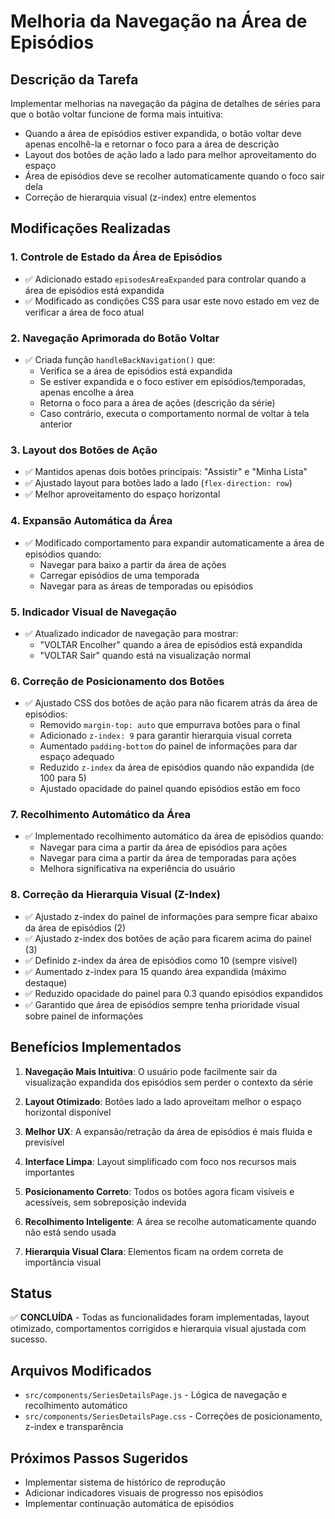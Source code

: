 # Melhoria da Navegação na Área de Episódios

## Descrição da Tarefa
Implementar melhorias na navegação da página de detalhes de séries para que o botão voltar funcione de forma mais intuitiva:
- Quando a área de episódios estiver expandida, o botão voltar deve apenas encolhê-la e retornar o foco para a área de descrição
- Layout dos botões de ação lado a lado para melhor aproveitamento do espaço
- Área de episódios deve se recolher automaticamente quando o foco sair dela
- Correção de hierarquia visual (z-index) entre elementos

## Modificações Realizadas

### 1. Controle de Estado da Área de Episódios
- ✅ Adicionado estado `episodesAreaExpanded` para controlar quando a área de episódios está expandida
- ✅ Modificado as condições CSS para usar este novo estado em vez de verificar a área de foco atual

### 2. Navegação Aprimorada do Botão Voltar
- ✅ Criada função `handleBackNavigation()` que:
  - Verifica se a área de episódios está expandida
  - Se estiver expandida e o foco estiver em episódios/temporadas, apenas encolhe a área
  - Retorna o foco para a área de ações (descrição da série)
  - Caso contrário, executa o comportamento normal de voltar à tela anterior

### 3. Layout dos Botões de Ação
- ✅ Mantidos apenas dois botões principais: "Assistir" e "Minha Lista"
- ✅ Ajustado layout para botões lado a lado (`flex-direction: row`)
- ✅ Melhor aproveitamento do espaço horizontal

### 4. Expansão Automática da Área
- ✅ Modificado comportamento para expandir automaticamente a área de episódios quando:
  - Navegar para baixo a partir da área de ações
  - Carregar episódios de uma temporada
  - Navegar para as áreas de temporadas ou episódios

### 5. Indicador Visual de Navegação
- ✅ Atualizado indicador de navegação para mostrar:
  - "VOLTAR Encolher" quando a área de episódios está expandida
  - "VOLTAR Sair" quando está na visualização normal

### 6. Correção de Posicionamento dos Botões
- ✅ Ajustado CSS dos botões de ação para não ficarem atrás da área de episódios:
  - Removido `margin-top: auto` que empurrava botões para o final
  - Adicionado `z-index: 9` para garantir hierarquia visual correta
  - Aumentado `padding-bottom` do painel de informações para dar espaço adequado
  - Reduzido `z-index` da área de episódios quando não expandida (de 100 para 5)
  - Ajustado opacidade do painel quando episódios estão em foco

### 7. Recolhimento Automático da Área
- ✅ Implementado recolhimento automático da área de episódios quando:
  - Navegar para cima a partir da área de episódios para ações
  - Navegar para cima a partir da área de temporadas para ações
  - Melhora significativa na experiência do usuário

### 8. Correção da Hierarquia Visual (Z-Index)
- ✅ Ajustado z-index do painel de informações para sempre ficar abaixo da área de episódios (2)
- ✅ Ajustado z-index dos botões de ação para ficarem acima do painel (3)
- ✅ Definido z-index da área de episódios como 10 (sempre visível)
- ✅ Aumentado z-index para 15 quando área expandida (máximo destaque)
- ✅ Reduzido opacidade do painel para 0.3 quando episódios expandidos
- ✅ Garantido que área de episódios sempre tenha prioridade visual sobre painel de informações

## Benefícios Implementados

1. **Navegação Mais Intuitiva**: O usuário pode facilmente sair da visualização expandida dos episódios sem perder o contexto da série

2. **Layout Otimizado**: Botões lado a lado aproveitam melhor o espaço horizontal disponível

3. **Melhor UX**: A expansão/retração da área de episódios é mais fluida e previsível

4. **Interface Limpa**: Layout simplificado com foco nos recursos mais importantes

5. **Posicionamento Correto**: Todos os botões agora ficam visíveis e acessíveis, sem sobreposição indevida

6. **Recolhimento Inteligente**: A área se recolhe automaticamente quando não está sendo usada

7. **Hierarquia Visual Clara**: Elementos ficam na ordem correta de importância visual

## Status
✅ **CONCLUÍDA** - Todas as funcionalidades foram implementadas, layout otimizado, comportamentos corrigidos e hierarquia visual ajustada com sucesso.

## Arquivos Modificados
- `src/components/SeriesDetailsPage.js` - Lógica de navegação e recolhimento automático
- `src/components/SeriesDetailsPage.css` - Correções de posicionamento, z-index e transparência

## Próximos Passos Sugeridos
- Implementar sistema de histórico de reprodução
- Adicionar indicadores visuais de progresso nos episódios
- Implementar continuação automática de episódios 